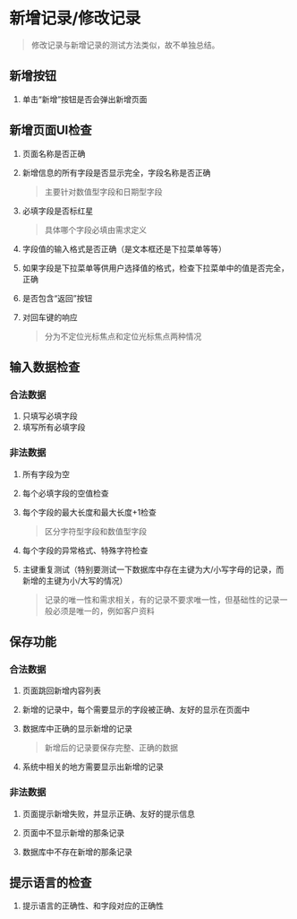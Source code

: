 # 新增记录/修改记录

>  修改记录与新增记录的测试方法类似，故不单独总结。
## 新增按钮
1. 单击“新增”按钮是否会弹出新增页面

## 新增页面UI检查
1. 页面名称是否正确

2. 新增信息的所有字段是否显示完全，字段名称是否正确

   > 主要针对数值型字段和日期型字段

3. 必填字段是否标红星

   > 具体哪个字段必填由需求定义

4. 字段值的输入格式是否正确（是文本框还是下拉菜单等等）

5. 如果字段是下拉菜单等供用户选择值的格式，检查下拉菜单中的值是否完全，正确

6. 是否包含“返回”按钮

7. 对回车键的响应

   > 分为不定位光标焦点和定位光标焦点两种情况

## 输入数据检查
### 合法数据
1. 只填写必填字段
2. 填写所有必填字段
### 非法数据
1. 所有字段为空

2. 每个必填字段的空值检查

3. 每个字段的最大长度和最大长度+1检查

   > 区分字符型字段和数值型字段

4. 每个字段的异常格式、特殊字符检查

5. 主键重复测试（特别要测试一下数据库中存在主键为大/小写字母的记录，而新增的主键为小/大写的情况）

   > 记录的唯一性和需求相关，有的记录不要求唯一性，但基础性的记录一般必须是唯一的，例如客户资料

## 保存功能
### 合法数据
1. 页面跳回新增内容列表

2. 新增的记录中，每个需要显示的字段被正确、友好的显示在页面中

3. 数据库中正确的显示新增的记录

   > 新增后的记录要保存完整、正确的数据

4. 系统中相关的地方需要显示出新增的记录

### 非法数据
1. 页面提示新增失败，并显示正确、友好的提示信息

2. 页面中不显示新增的那条记录

3. 数据库中不存在新增的那条记录

## 提示语言的检查
1. 提示语言的正确性、和字段对应的正确性
